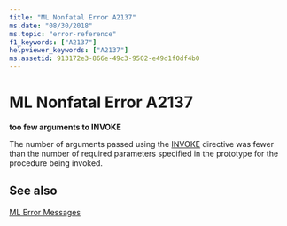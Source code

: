 ```yaml
---
title: "ML Nonfatal Error A2137"
ms.date: "08/30/2018"
ms.topic: "error-reference"
f1_keywords: ["A2137"]
helpviewer_keywords: ["A2137"]
ms.assetid: 913172e3-866e-49c3-9502-e49d1f0df4b0
---
```

# ML Nonfatal Error A2137

**too few arguments to INVOKE**

The number of arguments passed using the [INVOKE](../../assembler/masm/invoke.md) directive was fewer than the number of required parameters specified in the prototype for the procedure being invoked.

## See also

[ML Error Messages](../../assembler/masm/ml-error-messages.md)<br/>